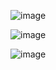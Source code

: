 ![image](https://github.com/user-attachments/assets/e6bac25c-cb88-497d-ad2f-8f22ba5c286e)

![image](https://github.com/user-attachments/assets/c481fbc0-8bf8-48b1-a093-08ebd520a39b)

![image](https://github.com/user-attachments/assets/6443b74d-64c8-4b2d-9fa2-b3d81de393b0)
